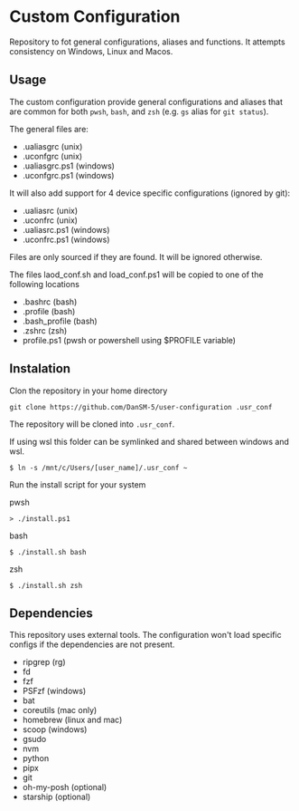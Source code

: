 
Custom Configuration
====================

Repository to fot general  configurations, aliases and functions. It attempts consistency on Windows, Linux and Macos.

## Usage
The custom configuration provide general configurations and aliases that are common for both `pwsh`, `bash`, and `zsh` (e.g. `gs` alias for `git status`).

The general files are:
* .ualiasgrc (unix)
* .uconfgrc (unix)
* .ualiasgrc.ps1 (windows)
* .uconfgrc.ps1 (windows)

It will also add support for 4 device specific configurations (ignored by git):
* .ualiasrc (unix)
* .uconfrc (unix)
* .ualiasrc.ps1 (windows)
* .uconfrc.ps1 (windows)

Files are only sourced if they are found. It will be ignored otherwise.

The files laod_conf.sh and load_conf.ps1 will be copied to one of the following locations
* .bashrc (bash)
* .profile (bash)
* .bash_profile (bash)
* .zshrc (zsh)
* profile.ps1 (pwsh or powershell using $PROFILE variable)

## Instalation
Clon the repository in your home directory
```
git clone https://github.com/DanSM-5/user-configuration .usr_conf
```
The repository will be cloned into `.usr_conf`.

If using wsl this folder can be symlinked and shared between windows and wsl.
```
$ ln -s /mnt/c/Users/[user_name]/.usr_conf ~
```

Run the install script for your system

pwsh
```
> ./install.ps1
```
bash
```
$ ./install.sh bash
```
zsh
```
$ ./install.sh zsh
```

## Dependencies
This repository uses external tools. The configuration won't load specific configs if the dependencies are not present.
* ripgrep (rg)
* fd
* fzf
* PSFzf (windows)
* bat
* coreutils (mac only)
* homebrew (linux and mac)
* scoop (windows)
* gsudo
* nvm
* python
* pipx
* git
* oh-my-posh (optional)
* starship (optional)
